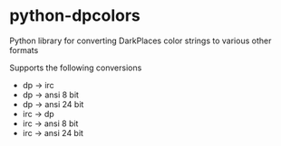 # python-dpcolors
Python library for converting DarkPlaces color strings to various other formats

Supports the following conversions

 * dp -> irc
 * dp -> ansi 8 bit
 * dp -> ansi 24 bit
 * irc -> dp
 * irc -> ansi 8 bit
 * irc -> ansi 24 bit
